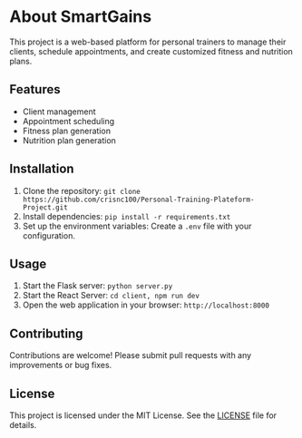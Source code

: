 # About SmartGains

This project is a web-based platform for personal trainers to manage their clients, schedule appointments, and create customized fitness and nutrition plans.

## Features
- Client management
- Appointment scheduling
- Fitness plan generation
- Nutrition plan generation

## Installation
1. Clone the repository: `git clone https://github.com/crisnc100/Personal-Training-Plateform-Project.git`
2. Install dependencies: `pip install -r requirements.txt`
3. Set up the environment variables: Create a `.env` file with your configuration.

## Usage
1. Start the Flask server: `python server.py`
2. Start the React Server: `cd client, npm run dev`
3. Open the web application in your browser: `http://localhost:8000`

## Contributing
Contributions are welcome! Please submit pull requests with any improvements or bug fixes.

## License
This project is licensed under the MIT License. See the [LICENSE](LICENSE) file for details.

